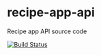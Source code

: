 # recipe-app-api
Recipe app API source code

[![Build Status](https://travis-ci.org/Tardigrada777/recipe-app-api.svg?branch=master)](https://travis-ci.org/Tardigrada777/recipe-app-api)
